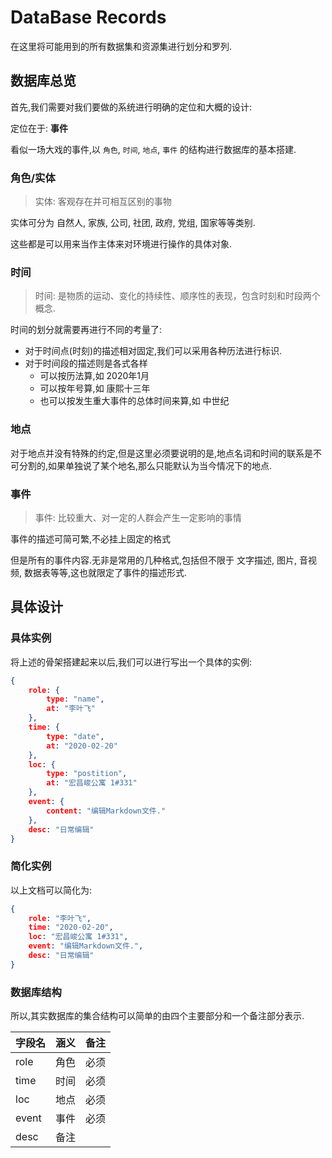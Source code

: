 # DataBase Records

在这里将可能用到的所有数据集和资源集进行划分和罗列.

## 数据库总览

首先,我们需要对我们要做的系统进行明确的定位和大概的设计:

定位在于: **事件**

看似一场大戏的事件,以 `角色`, `时间`, `地点`, `事件` 的结构进行数据库的基本搭建.

### 角色/实体

> 实体: 客观存在并可相互区别的事物

实体可分为 自然人, 家族, 公司, 社团, 政府, 党组, 国家等等类别.

这些都是可以用来当作主体来对环境进行操作的具体对象.

### 时间

> 时间: 是物质的运动、变化的持续性、顺序性的表现，包含时刻和时段两个概念.

时间的划分就需要再进行不同的考量了:

- 对于时间点(时刻)的描述相对固定,我们可以采用各种历法进行标识.
- 对于时间段的描述则是各式各样
  - 可以按历法算,如 2020年1月
  - 可以按年号算,如 康熙十三年
  - 也可以按发生重大事件的总体时间来算,如 中世纪

### 地点

对于地点并没有特殊的约定,但是这里必须要说明的是,地点名词和时间的联系是不可分割的,如果单独说了某个地名,那么只能默认为当今情况下的地点.

### 事件

> 事件:  比较重大、对一定的人群会产生一定影响的事情 

事件的描述可简可繁,不必挂上固定的格式

但是所有的事件内容.无非是常用的几种格式,包括但不限于 文字描述, 图片, 音视频, 数据表等等,这也就限定了事件的描述形式.



## 具体设计

### 具体实例

将上述的骨架搭建起来以后,我们可以进行写出一个具体的实例:

```json
{
    role: {
        type: "name",
        at: "李叶飞"
    },
    time: {
        type: "date",
        at: "2020-02-20"
    },
    loc: {
        type: "postition",
        at: "宏昌峻公寓 1#331"
    },
    event: {
        content: "编辑Markdown文件."
    },
    desc: "日常编辑"
}
```

### 简化实例

以上文档可以简化为:

```json
{
    role: "李叶飞",
    time: "2020-02-20",
    loc: "宏昌峻公寓 1#331",
    event: "编辑Markdown文件.",
    desc: "日常编辑"
}
```



### 数据库结构

所以,其实数据库的集合结构可以简单的由四个主要部分和一个备注部分表示.



| 字段名 | 涵义 | 备注 |
| :----- | ---- | ---- |
| role   | 角色 | 必须 |
| time   | 时间 | 必须 |
| loc    | 地点 | 必须 |
| event  | 事件 | 必须 |
| desc   | 备注 |      |

